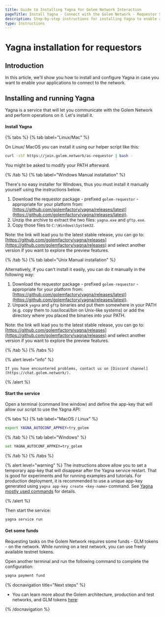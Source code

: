 ```yaml
---
title: Guide to Installing Yagna for Golem Network Interaction
pageTitle: Install Yagna - Connect with the Golem Network - Requestor Setup Instructions
description: Step-by-step instructions for installing Yagna to enable applications to interact with the Golem Network, tailored for OS X, Ubuntu, and Windows users.
type: Instructions
---
```


# Yagna installation for requestors

## Introduction

In this article, we'll show you how to install and configure Yagna in case you want to enable your applications to connect to the network.

## Installing and running Yagna

Yagna is a service that will let you communicate with the Golem Network and perform operations on it. Let's install it.

#### Install Yagna

{% tabs %}
{% tab label="Linux/Mac" %}

On Linux/ MacOS you can install it using our helper script like this:

```bash
curl -sSf https://join.golem.network/as-requestor | bash -
```

You might be asked to modify your PATH afterward.

{% /tab %}
{% tab label="Windows Manual installation" %}

There's no easy installer for Windows, thus you must install it manually yourself using the instructions below.

1. Download the requestor package - prefixed `golem-requestor` - appropriate for your platform from: [https://github.com/golemfactory/yagna/releases/latest](https://github.com/golemfactory/yagna/releases/latest).
2. Unzip the archive to extract the two files: `yagna.exe` and `gftp.exe`.
3. Copy those files to `C:\Windows\System32`.

Note: the link will lead you to the latest stable release, you can go to: [https://github.com/golemfactory/yagna/releases](https://github.com/golemfactory/yagna/releases) and select another version if you want to explore the preview features.

{% /tab %}
{% tab label="Unix Manual installation" %}

Alternatively, if you can't install it easily, you can do it manually in the following way:

1. Download the requestor package - prefixed `golem-requestor` - appropriate for your platform from: [https://github.com/golemfactory/yagna/releases/latest](https://github.com/golemfactory/yagna/releases/latest).
2. Unpack `yagna` and `gftp` binaries and put them somewhere in your PATH (e.g. copy them to /usr/local/bin on Unix-like systems) or add the directory where you placed the binaries into your PATH.

Note: the link will lead you to the latest stable release, you can go to: [https://github.com/golemfactory/yagna/releases](https://github.com/golemfactory/yagna/releases) and select another version if you want to explore the preview features.

{% /tab %}
{% /tabs %}

{% alert level="info" %}

    If you have encountered problems, contact us on [Discord channel](https://chat.golem.network/).

{% /alert  %}

#### Start the service

Open a terminal (command line window) and define the app-key that will allow our script to use the Yagna API:

{% tabs %}
{% tab label="MacOS / Linux" %}

```bash
export YAGNA_AUTOCONF_APPKEY=try_golem
```

{% /tab %}
{% tab label="Windows" %}

```bash
set YAGNA_AUTOCONF_APPKEY=try_golem
```

{% /tab %}
{% /tabs %}

{% alert level="warning" %}
The instructions above allow you to set a temporary app-key that will disappear after the Yagna service restart. That is good for experiments and for running examples and tutorials. For production deployment, it is recommended to use a unique app-key generated using `yagna app-key create <key-name>` command. See [Yagna mostly used commands](/docs/creators/tools/yagna-mostly-used-commands) for details.

{% /alert %}

Then start the service:

```bash
yagna service run
```

#### Get some funds

Requesting tasks on the Golem Network requires some funds - GLM tokens - on the network.
While running on a test network, you can use freely available testnet tokens.

Open another terminal and run the following command to complete the configuration:

```bash
yagna payment fund
```

{% docnavigation title="Next steps" %}

- You can learn more about the Golem architecture, production and test networks, and GLM tokens [here](/docs/golem/overview):

{% /docnavigation %}
